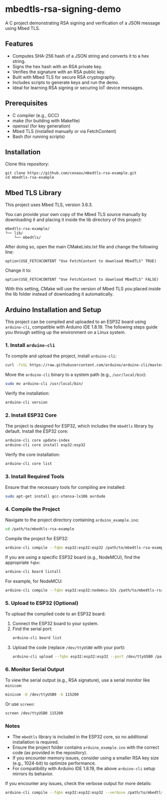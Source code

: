 # mbedtls-rsa-signing-demo

A C project demonstrating RSA signing and verification of a JSON message using Mbed TLS.

## Features

-   Computes SHA-256 hash of a JSON string and converts it to a hex string.
-   Signs the hex hash with an RSA private key.
-   Verifies the signature with an RSA public key.
-   Built with Mbed TLS for secure RSA cryptography.
-   Includes scripts to generate keys and run the demo.
-   Ideal for learning RSA signing or securing IoT device messages.

## Prerequisites

-   C compiler (e.g., GCC)
-   make (for building with Makefile)
-   openssl (for key generation)
-   Mbed TLS (installed manually or via FetchContent)
-   Bash (for running scripts)

## Installation
Clone this repository:
```
git clone https://github.com/cenaav/mbedtls-rsa-example.git
cd mbedtls-rsa-example
```

## Mbed TLS Library
This project uses Mbed TLS, version 3.6.3.

You can provide your own copy of the Mbed TLS source manually by downloading it and placing it inside the lib directory of this project:
```
mbedtls-rsa-example/
└── lib/
    └── mbedtls/
```
After doing so, open the main CMakeLists.txt file and change the following line:
```
option(USE_FETCHCONTENT "Use FetchContent to download MbedTLS" TRUE)
```
Change it to:
```
option(USE_FETCHCONTENT "Use FetchContent to download MbedTLS" FALSE)
```
With this setting, CMake will use the version of Mbed TLS you placed inside the lib folder instead of downloading it automatically.

## Arduino Installation and Setup

This project can be compiled and uploaded to an ESP32 board using `arduino-cli`, compatible with Arduino IDE 1.8.19. The following steps guide you through setting up the environment on a Linux system.

### 1. Install `arduino-cli`
To compile and upload the project, install `arduino-cli`:

```bash
curl -fsSL https://raw.githubusercontent.com/arduino/arduino-cli/master/install.sh | sh
```

Move the `arduino-cli` binary to a system path (e.g., `/usr/local/bin`):
```bash
sudo mv arduino-cli /usr/local/bin/
```

Verify the installation:
```bash
arduino-cli version
```

### 2. Install ESP32 Core
The project is designed for ESP32, which includes the `mbedtls` library by default. Install the ESP32 core:

```bash
arduino-cli core update-index
arduino-cli core install esp32:esp32
```

Verify the core installation:
```bash
arduino-cli core list
```

### 3. Install Required Tools
Ensure that the necessary tools for compiling are installed:
```bash
sudo apt-get install gcc-xtensa-lx106 avrdude
```

### 4. Compile the Project
Navigate to the project directory containing `arduino_example.ino`:
```bash
cd /path/to/mbedtls-rsa-example
```

Compile the project for ESP32:
```bash
arduino-cli compile --fqbn esp32:esp32:esp32 /path/to/mbedtls-rsa-example
```

If you are using a specific ESP32 board (e.g., NodeMCU), find the appropriate `fqbn`:
```bash
arduino-cli board listall
```
For example, for NodeMCU:
```bash
arduino-cli compile --fqbn esp32:esp32:nodemcu-32s /path/to/mbedtls-rsa-example
```

### 5. Upload to ESP32 (Optional)
To upload the compiled code to an ESP32 board:
1. Connect the ESP32 board to your system.
2. Find the serial port:
   ```bash
   arduino-cli board list
   ```
3. Upload the code (replace `/dev/ttyUSB0` with your port):
   ```bash
   arduino-cli upload --fqbn esp32:esp32:esp32 --port /dev/ttyUSB0 /path/to/mbedtls-rsa-example
   ```

### 6. Monitor Serial Output
To view the serial output (e.g., RSA signature), use a serial monitor like `minicom`:
```bash
minicom -D /dev/ttyUSB0 -b 115200
```
Or use `screen`:
```bash
screen /dev/ttyUSB0 115200
```

### Notes
- The `mbedtls` library is included in the ESP32 core, so no additional installation is required.
- Ensure the project folder contains `arduino_example.ino` with the correct code (as provided in the repository).
- If you encounter memory issues, consider using a smaller RSA key size (e.g., 1024-bit) to optimize performance.
- For compatibility with Arduino IDE 1.8.19, the above `arduino-cli` setup mirrors its behavior.

If you encounter any issues, check the verbose output for more details:
```bash
arduino-cli compile --fqbn esp32:esp32:esp32 --verbose /path/to/mbedtls-rsa-example
```